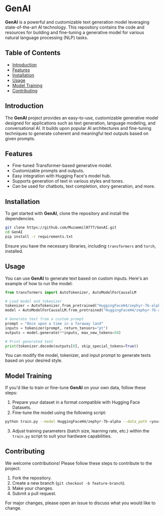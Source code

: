 # GenAI

**GenAI** is a powerful and customizable text generation model leveraging state-of-the-art AI technology. This repository contains the code and resources for building and fine-tuning a generative model for various natural language processing (NLP) tasks.

## Table of Contents

- [Introduction](#introduction)
- [Features](#features)
- [Installation](#installation)
- [Usage](#usage)
- [Model Training](#model-training)
- [Contributing](#contributing)

## Introduction

The **GenAI** project provides an easy-to-use, customizable generative model designed for applications such as text generation, language modeling, and conversational AI. It builds upon popular AI architectures and fine-tuning techniques to generate coherent and meaningful text outputs based on given prompts.

## Features

- Fine-tuned Transformer-based generative model.
- Customizable prompts and outputs.
- Easy integration with Hugging Face's model hub.
- Supports generation of text in various styles and tones.
- Can be used for chatbots, text completion, story generation, and more.

## Installation

To get started with **GenAI**, clone the repository and install the dependencies.

```bash
git clone https://github.com/Muzammil0777/GenAI.git
cd GenAI
pip install -r requirements.txt
```

Ensure you have the necessary libraries, including `transformers` and `torch`, installed.

## Usage

You can use **GenAI** to generate text based on custom inputs. Here's an example of how to run the model:

```python
from transformers import AutoTokenizer, AutoModelForCausalLM

# Load model and tokenizer
tokenizer = AutoTokenizer.from_pretrained("HuggingFaceH4/zephyr-7b-alpha")
model = AutoModelForCausalLM.from_pretrained("HuggingFaceH4/zephyr-7b-alpha")

# Generate text from a custom prompt
prompt = "Once upon a time in a faraway land"
inputs = tokenizer(prompt, return_tensors="pt")
outputs = model.generate(**inputs, max_new_tokens=50)

# Print generated text
print(tokenizer.decode(outputs[0], skip_special_tokens=True))
```

You can modify the model, tokenizer, and input prompt to generate texts based on your desired style.

## Model Training

If you'd like to train or fine-tune **GenAI** on your own data, follow these steps:

1. Prepare your dataset in a format compatible with Hugging Face Datasets.
2. Fine-tune the model using the following script:

```bash
python train.py --model HuggingFaceH4/zephyr-7b-alpha --data_path <your_dataset> --output_dir <output_directory>
```

3. Adjust training parameters (batch size, learning rate, etc.) within the `train.py` script to suit your hardware capabilities.

## Contributing

We welcome contributions! Please follow these steps to contribute to the project:

1. Fork the repository.
2. Create a new branch (`git checkout -b feature-branch`).
3. Make your changes.
4. Submit a pull request.

For major changes, please open an issue to discuss what you would like to change.
